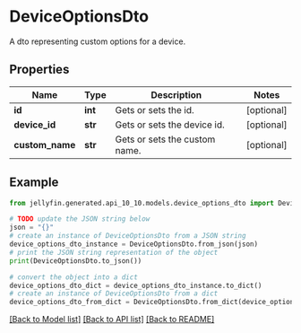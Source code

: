 # DeviceOptionsDto

A dto representing custom options for a device.

## Properties

Name | Type | Description | Notes
------------ | ------------- | ------------- | -------------
**id** | **int** | Gets or sets the id. | [optional] 
**device_id** | **str** | Gets or sets the device id. | [optional] 
**custom_name** | **str** | Gets or sets the custom name. | [optional] 

## Example

```python
from jellyfin.generated.api_10_10.models.device_options_dto import DeviceOptionsDto

# TODO update the JSON string below
json = "{}"
# create an instance of DeviceOptionsDto from a JSON string
device_options_dto_instance = DeviceOptionsDto.from_json(json)
# print the JSON string representation of the object
print(DeviceOptionsDto.to_json())

# convert the object into a dict
device_options_dto_dict = device_options_dto_instance.to_dict()
# create an instance of DeviceOptionsDto from a dict
device_options_dto_from_dict = DeviceOptionsDto.from_dict(device_options_dto_dict)
```
[[Back to Model list]](README.md#documentation-for-models) [[Back to API list]](README.md#documentation-for-api-endpoints) [[Back to README]](README.md)



